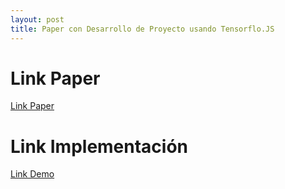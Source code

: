 ```yaml
---
layout: post
title: Paper con Desarrollo de Proyecto usando Tensorflo.JS
---
```

# Link Paper
[Link Paper](https://drive.google.com/file/d/10Jo9HTzm0R3Z34QbT5hj-qV4e7fRZ5_G/view?usp=sharing)

# Link Implementación
[Link Demo](https://storage.googleapis.com/tfjs-examples/iris/dist/index.html)
